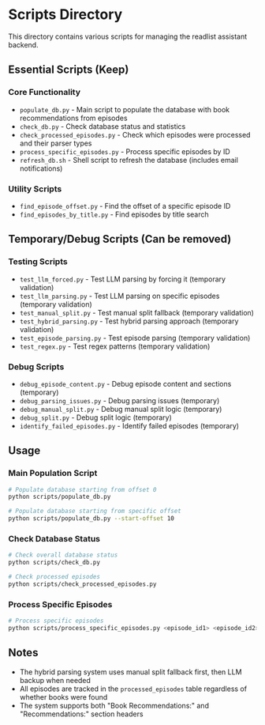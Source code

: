 # Scripts Directory

This directory contains various scripts for managing the readlist assistant backend.

## Essential Scripts (Keep)

### Core Functionality
- `populate_db.py` - Main script to populate the database with book recommendations from episodes
- `check_db.py` - Check database status and statistics
- `check_processed_episodes.py` - Check which episodes were processed and their parser types
- `process_specific_episodes.py` - Process specific episodes by ID
- `refresh_db.sh` - Shell script to refresh the database (includes email notifications)

### Utility Scripts
- `find_episode_offset.py` - Find the offset of a specific episode ID
- `find_episodes_by_title.py` - Find episodes by title search

## Temporary/Debug Scripts (Can be removed)

### Testing Scripts
- `test_llm_forced.py` - Test LLM parsing by forcing it (temporary validation)
- `test_llm_parsing.py` - Test LLM parsing on specific episodes (temporary validation)
- `test_manual_split.py` - Test manual split fallback (temporary validation)
- `test_hybrid_parsing.py` - Test hybrid parsing approach (temporary validation)
- `test_episode_parsing.py` - Test episode parsing (temporary validation)
- `test_regex.py` - Test regex patterns (temporary validation)

### Debug Scripts
- `debug_episode_content.py` - Debug episode content and sections (temporary)
- `debug_parsing_issues.py` - Debug parsing issues (temporary)
- `debug_manual_split.py` - Debug manual split logic (temporary)
- `debug_split.py` - Debug split logic (temporary)
- `identify_failed_episodes.py` - Identify failed episodes (temporary)

## Usage

### Main Population Script
```bash
# Populate database starting from offset 0
python scripts/populate_db.py

# Populate database starting from specific offset
python scripts/populate_db.py --start-offset 10
```

### Check Database Status
```bash
# Check overall database status
python scripts/check_db.py

# Check processed episodes
python scripts/check_processed_episodes.py
```

### Process Specific Episodes
```bash
# Process specific episodes
python scripts/process_specific_episodes.py <episode_id1> <episode_id2>
```

## Notes

- The hybrid parsing system uses manual split fallback first, then LLM backup when needed
- All episodes are tracked in the `processed_episodes` table regardless of whether books were found
- The system supports both "Book Recommendations:" and "Recommendations:" section headers 